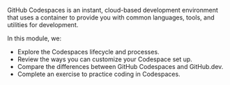 GitHub Codespaces is an instant, cloud-based development environment that uses a container to provide you with common languages, tools, and utilities for development.

In this module, we:

- Explore the Codespaces lifecycle and processes.
- Review the ways you can customize your Codespace set up.
- Compare the differences between GitHub Codespaces and GitHub.dev.
- Complete an exercise to practice coding in Codespaces.
